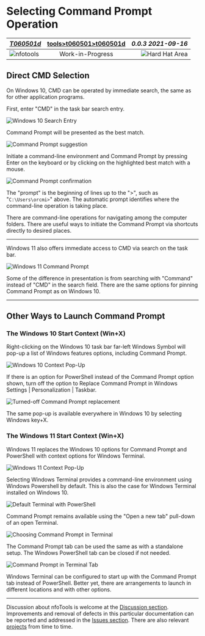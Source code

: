 <!-- index.md 0.0.5                 UTF-8                          2021-09-20
     ----1----|----2----|----3----|----4----|----5----|----6----|----7----|--*

                      SELECTING COMMAND PROMPT OPERATION

     -->

# Selecting Command Prompt Operation

| ***[T060501d](index.html)*** | [tools](../../)[>t060501](../)[>t060501d](.) | ***0.0.3 2021-09-16*** |
| :--                |       :-:          | --: |
| ![nfotools](../../../images/nfoWorks-2014-06-02-1702-LogoSmall.png) | Work-in-Progress | ![Hard Hat Area](../../../images/hardhat-logo.gif) |

## Direct CMD Selection

On Windows 10, CMD can be operated by immediate search, the same as for other
application programs.

First, enter "CMD" in the task bar search entry.

![Windows 10 Search Entry](T060501d6-W10SearchTry.png)

Command Prompt will be presented as the best match.

![Command Prompt suggestion](T060501d7-W10CMDFound.png)

Initiate a command-line environment and Command Prompt by pressing Enter
on the keyboard or by clicking on the highlighted best match with a mouse.

![Command Prompt confirmation](../T060501-2021-09-06-1432-CommandPrompt.png)

The "prompt" is the beginning of lines up to the ">", such as
"`C:\Users\orcmi>`" above.  The automatic prompt identifies where the
command-line operation is taking place.

There are command-line operations for navigating among the computer folders.
There are useful ways to initiate the Command Prompt via shortcuts directly
to desired places.

----

Windows 11 also offers immediate access to CMD via search on the task bar.

![Windows 11 Command Prompt](T060501d5-W11SearchCommandPrompt.png)

Some of the difference in presentation is from searching with "Command"
instead of "CMD" in the search field.  There are the same options for pinning
Command Prompt as on Windows 10.

----

## Other Ways to Launch Command Prompt

### The Windows 10 Start Context (Win+X)

Right-clicking on the Windows 10 task bar far-left Windows Symbol will pop-up
a list of Windows features options, including Command Prompt.

![Windows 10 Context Pop-Up](T060501d9-W10CMDWinX.png)

If there is an option for PowerShell instead of the Command Prompt option
shown, turn off the option to Replace Command
Prompt in Windows Settings | Personalization | Taskbar.

![Turned-off Command Prompt replacement](T060501d10-W10CMDdefault.png)

The same pop-up is available everywhere in Windows 10 by selecting Windows
key+X.

### The Windows 11 Start Context (Win+X)

Windows 11 replaces the Windows 10 options for Command Prompt and PowerShell
with context options for Windows Terminal.

![Windows 11 Context Pop-Up](T060501d1-W11TerminalOption.png)

Selecting Windows Terminal provides a command-line environment using Windows
Powershell by default.  This is also the case for Windows Terminal installed
on Windows 10.

![Default Terminal with PowerShell](T060501d2-W11TerminalDefaultPS.png)

Command Prompt remains available using the "Open a new tab" pull-down of an
open Terminal.

![Choosing Command Prompt in Terminal](T060501d3-W11TerminalSelectCMD.png)

The Command Prompt tab can be used the same as with a standalone setup.  The
Windows PowerShell tab can be closed if not needed.

![Command Prompt in Terminal Tab](T060501d4-W11TerminalCMD.png)

Windows Terminal can be configured to start up with the Command Prompt tab
instead of PowerShell.  Better yet, there are arrangements to launch in
different locations and with other options.

----

Discussion about nfoTools is welcome at the
[Discussion section](https://github.com/orcmid/nfoTools/discussions).
Improvements and removal of defects in this particular documentation can be
reported and addressed in the
[Issues section](https://github.com/orcmid/nfoTools/issues).  There are also
relevant [projects](https://github.com/orcmid/nfoTools/projects) from time to
time.

<!-- ----1----|----2----|----3----|----4----|----5----|----6----|----7----|--*

     0.0.5 2021-09-20T23:50Z Touch-ups
     0.0.4 2021-09-17T20:16Z Update Discussion invitation
     0.0.3 2021-09-16T22:48Z Proof-reading touchups
     0.0.2 2021-09-16T22:24Z Full Draft on Windows 10/11
     0.0.1 2021-09-16T17:49Z Trial Top-banner introduction
     0.0.0 2021-09-16T02:01Z Create placeholder to morph into the
           necessary material

           *** end of docs/tools/T060501/T060501d/index.md ***
     -->
